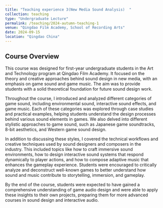```yaml
---
title: "Teaching experience 3(New Media Sound Analysis)  "
collection: teaching
type: "Undergraduate Lecture"
permalink: /teaching/2024-autumn-teaching-1
venue: "Qingdao Film Academy, School of Recording Arts"
date: 2024-09-15
location: "Qingdao China"
---
```


## Course Overview  
This course was designed for first-year undergraduate students in the Art and Technology program at Qingdao Film Academy. It focused on the theory and creative approaches behind sound design in new media, with an emphasis on game sound and game music. The aim was to provide students with a solid theoretical foundation for future sound design work.

Throughout the course, I introduced and analyzed different categories of game sound, including environmental sound, interactive sound effects, and game music. Each of these categories was explored through case studies and practical examples, helping students understand the design processes behind various sound elements in games. We also delved into different stylistic approaches to game sound, such as Japanese game soundtracks, 8-bit aesthetics, and Western game sound design.

In addition to discussing these styles, I covered the technical workflows and creative techniques used by sound designers and composers in the industry. This included topics like how to craft immersive sound environments, how to design interactive sound systems that respond dynamically to player actions, and how to compose adaptive music that enhances the gameplay experience. Students were encouraged to critically analyze and deconstruct well-known games to better understand how sound and music contribute to storytelling, immersion, and gameplay.

By the end of the course, students were expected to have gained a comprehensive understanding of game audio design and were able to apply these insights to their own projects, preparing them for more advanced courses in sound design and interactive audio.
